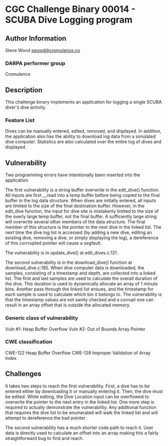 # CGC Challenge Binary 00014 - SCUBA Dive Logging program

## Author Information

Steve Wood <swood@cromulence.co>

### DARPA performer group
Cromulence

## Description

This challenge binary implements an application for logging a single SCUBA diver's dive activity.  

### Feature List

Dives can be manually entered, edited, removed, and displayed.  In addition, the application also has the ability to download log data from a simulated dive computer.  Statistics are also calculated over the entire log of dives and displayed.


## Vulnerability
Two programming errors have intentionally been inserted into the application.

The first vulnerability is a string buffer overwrite in the edit_dive() function.  All inputs are first __read into a temp buffer before being copied to the final buffer in the log data structure.  When dives are initially entered, all inputs are limited to the size of the final destination buffer.  However, in the edit_dive function, the input for dive site is mistakenly limited to the size of the overly large temp buffer, not the final buffer.  A sufficiently large string will overwrite several other members of the data structure.  The final member of this structure is the pointer to the next dive in the linked list.  The next time the dive log list is accessed (by adding a new dive, editing an existing dive, removing a dive, or simply displaying the log), a dereference of this corrrupted pointer will cause a segfault.   

The vulnerability is in update_dive() at edit_dives.c:121.  

The second vulnerability is in the download_dive() function at download_dive.c:185.  When dive computer data is downloaded, the samples, consisting of a timestamp and depth, are collected into a linked list.  The first and last samples are used to calculate the overall duration of the dive.  This duration is used to dynamically allocate an array of 1 minute bins.  Another pass through the linked list ensues, and the timestamp for each sample is used to calculate which bin it belongs to.  The vulnerability is that the timestamp values are not sanity checked and a corrupt one can result in an array offset that is outside the allocated memory.  

### Generic class of vulnerability
Vuln #1: Heap Buffer Overflow
Vuln #2: Out of Bounds Array Pointer

### CWE classification
CWE-122 Heap Buffer Overflow
CWE-129 Improper Validation of Array Index

## Challenges

It takes two steps to reach the first vulnerability.  First, a dive has to be entered either by downloading it or manually entering it.  Then, the dive must be edited.  While editing, the Dive Location input can be overflowed to overwrite the pointer to the next entry in the linked list.  One more step is required to actually demonstrate the vulnerability.  Any additional function that requires the dive list to be enumerated will walk the linked list and will attempt to dereference the bad pointer.

The second vulnerability has a much shorter code path to reach it.  User data is directly used to calculate an offset into an array making this a fairly straightforward bug to find and reach.




